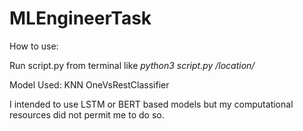 # MLEngineerTask

How to use:

Run script.py from terminal like <i> python3 script.py /location/ </i>

Model Used: KNN OneVsRestClassifier

I intended to use LSTM or BERT based models but my computational resources did not permit me to do so.
